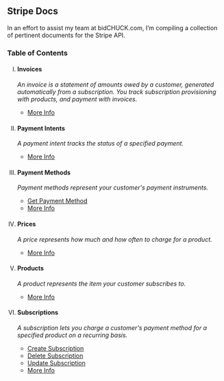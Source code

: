 ## Stripe Docs
In an effort to assist my team at bidCHUCK.com, I’m compiling a collection of pertinent documents for the Stripe API. 

### Table of Contents
<ol type="I">
    <li>
        <h4>Invoices</h4>
        <p>
            <em>An invoice is a statement of amounts owed by a customer, generated automatically from a subscription. You track subscription provisioning with products, and payment with invoices.</em>
        </p>
        <ul>
            <li><a href="https://stripe.com/docs/api/invoices">More Info</a></li>
        </ul>
    </li>
    <li>
        <h4>Payment Intents</h4>
        <p>
            <em>A payment intent tracks the status of a specified payment.</em>
        </p>
        <ul>
            <li><a href="https://stripe.com/docs/api/payment_intents">More Info</a></li>
        </ul>
    </li>
    <li>
        <h4>Payment Methods</h4>
        <p>
            <em>Payment methods represent your customer's payment instruments.</em>
        </p>
        <ul>
            <li><a href="https://github.com/davidkavanaugh/stripe-docs/blob/master/Payment_Methods/Read.md">Get Payment Method</a></li>
        </ul>
        <ul>
            <li><a href="https://stripe.com/docs/api/payment_methods">More Info</a></li>
        </ul>
    </li>
    <li>
        <h4>Prices</h4>
        <p>
            <em>A price represents how much and how often to charge for a product.</em>
        </p>
        <ul>
            <li><a href="https://stripe.com/docs/api/prices">More Info</a></li>
        </ul>
    </li>
    <li>
        <h4>Products</h4>
        <p>
            <em>A product represents the item your customer subscribes to.</em>
        </p>
        <ul>
            <li><a href="https://stripe.com/docs/api/products">More Info</a></li>
        </ul>
    </li>
    <li>
        <h4>Subscriptions</h4>
        <p>
            <em>A subscription lets you charge a customer's payment method for a specified product on a recurring basis.</em>
        </p>
        <ul>
            <li><a href="https://github.com/davidkavanaugh/stripe-docs/blob/master/Subscriptions/Create.md">Create Subscription</a></li>
        </ul>
        <ul>
            <li><a href="https://github.com/davidkavanaugh/stripe-docs/blob/master/Subscriptions/Delete.md">Delete Subscription</a></li>
        </ul>
        <ul>
            <li><a href="https://github.com/davidkavanaugh/stripe-docs/blob/master/Subscriptions/Update.md">Update Subscription</a></li>
        </ul>
        <ul>
            <li><a href="https://stripe.com/docs/api/subscriptions">More Info</a></li>
        </ul>
    </li>
</ol>